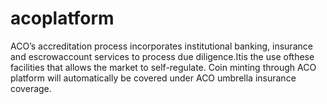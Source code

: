 # acoplatform
ACO’s accreditation process incorporates institutional banking, insurance and escrowaccount services to process due diligence.Itis the use ofthese facilities that allows the market to self-regulate. Coin minting through ACO platform will automatically be covered under ACO umbrella insurance coverage.
